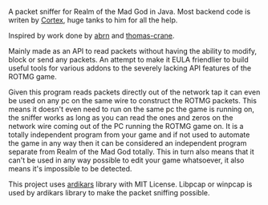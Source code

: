 A packet sniffer for Realm of the Mad God in Java. Most backend code is writen by [Cortex](https://github.com/MCRcortex), huge tanks to him for all the help.

Inspired by work done by [abrn](https://github.com/abrn/realmlib) and [thomas-crane](https://github.com/thomas-crane/realmlib-net).

Mainly made as an API to read packets without having the ability to modify, block or send any packets. An attempt to make it EULA friendlier to build useful tools for various addons to the severely lacking API features of the ROTMG game.

Given this program reads packets directly out of the network tap it can even be used on any pc on the same wire to construct the ROTMG packets. This means it doesn't even need to run on the same pc the game is running on, the sniffer works as long as you can read the ones and zeros on the network wire coming out of the PC running the ROTMG game on. It is a totally independent program from your game and if not used to automate the game in any way then it can be considered an independent program separate from Realm of the Mad God totally. This in turn also means that it can't be used in any way possible to edit your game whatsoever, it also means it's impossible to be detected.

This project uses [ardikars](https://github.com/ardikars/pcap) library with MIT License.
Libpcap or winpcap is used by ardikars library to make the packet sniffing possible.
